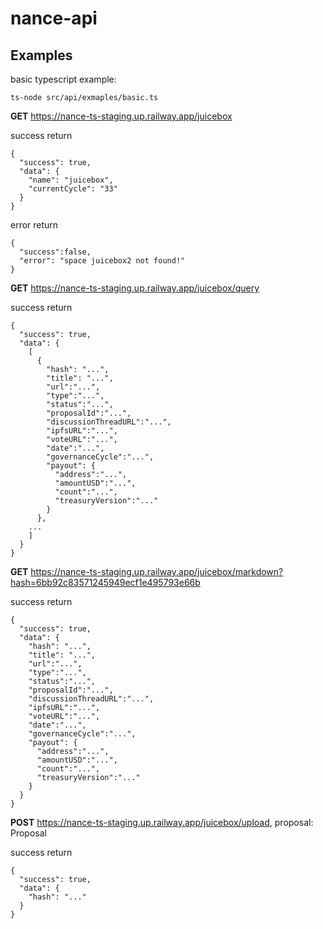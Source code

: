 # nance-api

## Examples

basic typescript example:

`ts-node src/api/exmaples/basic.ts`

**GET** 
https://nance-ts-staging.up.railway.app/juicebox

success return
```
{
  "success": true,
  "data": {
    "name": "juicebox",
    "currentCycle": "33"
  }
}
```

error return
```
{
  "success":false,
  "error": "space juicebox2 not found!"
}
```

**GET**
https://nance-ts-staging.up.railway.app/juicebox/query

success return
```
{
  "success": true,
  "data": {
    [
      {
        "hash": "...",
        "title": "...",
        "url":"...",
        "type":"...",
        "status":"...",
        "proposalId":"...",
        "discussionThreadURL":"...",
        "ipfsURL":"...",
        "voteURL":"...",
        "date":"...",
        "governanceCycle":"...",
        "payout": {
          "address":"...",
          "amountUSD":"...",
          "count":"...",
          "treasuryVersion":"..."
        }
      },
    ...
    ]
  }
}
```

**GET**
https://nance-ts-staging.up.railway.app/juicebox/markdown?hash=6bb92c83571245949ecf1e495793e66b

success return
```
{
  "success": true,
  "data": {
    "hash": "...",
    "title": "...",
    "url":"...",
    "type":"...",
    "status":"...",
    "proposalId":"...",
    "discussionThreadURL":"...",
    "ipfsURL":"...",
    "voteURL":"...",
    "date":"...",
    "governanceCycle":"...",
    "payout": {
      "address":"...",
      "amountUSD":"...",
      "count":"...",
      "treasuryVersion":"..."
    }
  }
}
```

**POST**
https://nance-ts-staging.up.railway.app/juicebox/upload, proposal: Proposal

success return
```
{
  "success": true,
  "data": {
    "hash": "..."
  }
}
```
